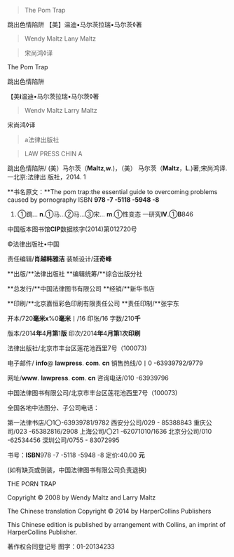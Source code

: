 
>   The Pom Trap

跳出色情陷阱 【美】温迪•马尔茨拉瑞•马尔茨◊著

>   Wendy Maltz Lany Maltz

>   宋尚鸿◊译

The Pom Trap

跳出色情陷阱

【美**i**温迪•马尔茨拉瑞•马尔茨◊著

>   Wendv Maltz Larry Maltz

宋尚鸿◊译

>   a法律出版社

>   LAW PRESS CHIN A

跳出色情陷阱/ (美）马尔茨（**Maltz**,**w**.)，（美）
马尔茨（**Maltz**，**L**.)著;宋尚鸿译.一北京:法律出 版社，2014. 1

**书名原文：**The pom trap:the essential guide to overcoming problems caused by
pornography ISBN **978 -7 -5118 -5948 -8**

1.  ①跳… **n**.①马…②马…③宋… **m**.①性变态 一研究**IV**.①**B**846

中国版本图书馆**CIP**数据核字(2014)第012720号

©法律出版社•中国

责任编辑/**肖越韩雅洁** 装帧设计/**汪奇峰**

**出版/**法律出版社 **编辑统筹/**综合出版分社

**总发行/**中国法律图书有限公司 **经销/**新华书店

**印刷/**北京嘉恒彩色印刷有限责任公司 **责任印制/**张宇东

开本/720**毫米x**%0**毫米**丨/16 印张/16 字数/210**千**

版本/2014**年**4**月第**1**版** 印次/2014**年**4**月第**1**次印刷**

法律出版社/北京市丰台区莲花池西里7号（100073)

电子邮件/ **info**\@ **lawpress**. **com**. **cn** 销售热线/0丨0 -63939792/9779

网址/**www**. **lawpress**. **com**. **cn** 咨询电话/010 -63939796

中国法律图书有限公司/北京市丰台区莲花池西里7号（100073)

全国各地中法图分、子公司电话：

第一法律书店/〇1〇-63939781/9782 西安分公司/029 - 85388843 重庆公司/023
-65382816/2908 上海公司/〇21 -62071010/1636 北京分公司/010 -62534456
深圳公司/0755 - 83072995

书号：**ISBN**978 -7 -5118 -5948 -8 定价:40.00 **元**

(如有缺页或倒装，中国法律图书有限公司负责退换)



THE PORN TRAP

Copyright © 2008 by Wendy Maltz and Larry Maltz

The Chinese translation Copyright © 2014 by HarperCollins Publishers

This Chinese edition is published by arrangement with Collins, an imprint of
HarperCollins Publisher.

著作权合同登记号 图字：01-20134233
